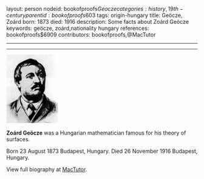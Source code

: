layout: person
nodeid: bookofproofs$Geocze
categories: history,19th-century
parentid: bookofproofs$603
tags: origin-hungary
title: Geöcze, Zoárd
born: 1873
died: 1916
description: Some facts about Zoárd Geöcze
keywords: geöcze, zoárd,nationality hungary
references: bookofproofs$6909
contributors: bookofproofs,@MacTutor

---


---

![Geocze.jpg](https://github.com/bookofproofs/bookofproofs.github.io/blob/main/_sources/_assets/images/portraits/Geocze.jpg?raw=true)

**Zoárd Geöcze** was a Hungarian mathematician famous for his theory of surfaces.

Born 23 August 1873 Budapest, Hungary. Died 26 November 1916 Budapest, Hungary.


View full biography at [MacTutor](https://mathshistory.st-andrews.ac.uk/Biographies/Geocze/).